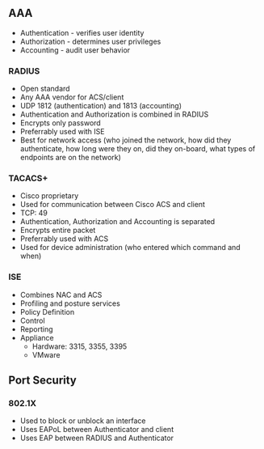 

## AAA

- Authentication - verifies user identity
- Authorization - determines user privileges
- Accounting - audit user behavior

### RADIUS
- Open standard
- Any AAA vendor for ACS/client
- UDP 1812 (authentication) and 1813 (accounting)
- Authentication and Authorization is combined in RADIUS
- Encrypts only password
- Preferrably used with ISE
- Best for network access (who joined the network, how did they authenticate, how long were they on, did they on-board, what types of endpoints are on the network)


### TACACS+
- Cisco proprietary
- Used for communication between Cisco ACS and client
- TCP: 49
- Authentication, Authorization and Accounting is separated
- Encrypts entire packet
- Preferrably used with ACS
- Used for device administration (who entered which command and when)


### ISE
- Combines NAC and ACS
- Profiling and posture services
- Policy Definition
- Control
- Reporting
- Appliance
  - Hardware: 3315, 3355, 3395
  - VMware

## Port Security

### 802.1X
- Used to block or unblock an interface
- Uses EAPoL between Authenticator and client
- Uses EAP between RADIUS and Authenticator


